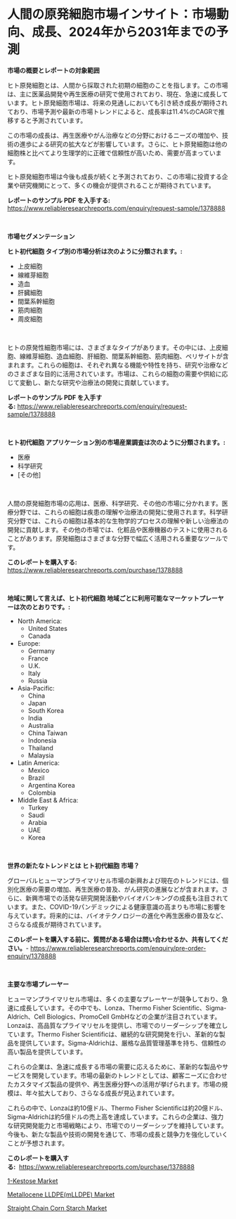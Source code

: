 <p><h1>人間の原発細胞市場インサイト：市場動向、成長、2024年から2031年までの予測</h1></p><p><strong>市場の概要とレポートの対象範囲</strong></p>
<p><p>ヒト原発細胞とは、人間から採取された初期の細胞のことを指します。この市場は、主に医薬品開発や再生医療の研究で使用されており、現在、急速に成長しています。ヒト原発細胞市場は、将来の見通しにおいても引き続き成長が期待されており、市場予測や最新の市場トレンドによると、成長率は11.4%のCAGRで推移すると予測されています。</p><p>この市場の成長は、再生医療やがん治療などの分野におけるニーズの増加や、技術の進歩による研究の拡大などが影響しています。さらに、ヒト原発細胞は他の細胞株と比べてより生理学的に正確で信頼性が高いため、需要が高まっています。</p><p>ヒト原発細胞市場は今後も成長が続くと予測されており、この市場に投資する企業や研究機関にとって、多くの機会が提供されることが期待されています。</p></p>
<p><strong>レポートのサンプル PDF を入手する:</strong> <a href="https://www.reliableresearchreports.com/enquiry/request-sample/1378888">https://www.reliableresearchreports.com/enquiry/request-sample/1378888</a></p>
<p>&nbsp;</p>
<p><strong>市場セグメンテーション</strong></p>
<p><strong>ヒト初代細胞 タイプ別の市場分析は次のように分類されます。:</strong></p>
<p><ul><li>上皮細胞</li><li>線維芽細胞</li><li>造血</li><li>肝臓細胞</li><li>間葉系幹細胞</li><li>筋肉細胞</li><li>周皮細胞</li></ul></p>
<p>&nbsp;</p>
<p><p>ヒトの原発性細胞市場には、さまざまなタイプがあります。その中には、上皮細胞、線維芽細胞、造血細胞、肝細胞、間葉系幹細胞、筋肉細胞、ペリサイトが含まれます。これらの細胞は、それぞれ異なる機能や特性を持ち、研究や治療などのさまざまな目的に活用されています。市場は、これらの細胞の需要や供給に応じて変動し、新たな研究や治療法の開発に貢献しています。</p></p>
<p><strong>レポートのサンプル PDF を入手する:</strong>&nbsp;<a href="https://www.reliableresearchreports.com/enquiry/request-sample/1378888">https://www.reliableresearchreports.com/enquiry/request-sample/1378888</a></p>
<p>&nbsp;</p>
<p><strong> ヒト初代細胞 アプリケーション別の市場産業調査は次のように分類されます。:</strong></p>
<p><ul><li>医療</li><li>科学研究</li><li>[その他]</li></ul></p>
<p>&nbsp;</p>
<p><p>人間の原発細胞市場の応用は、医療、科学研究、その他の市場に分かれます。医療分野では、これらの細胞は疾患の理解や治療法の開発に使用されます。科学研究分野では、これらの細胞は基本的な生物学的プロセスの理解や新しい治療法の開発に貢献します。その他の市場では、化粧品や医療機器のテストに使用されることがあります。原発細胞はさまざまな分野で幅広く活用される重要なツールです。</p></p>
<p><strong>このレポートを購入する:</strong>&nbsp; <a href="https://www.reliableresearchreports.com/purchase/1378888">https://www.reliableresearchreports.com/purchase/1378888</a></p>
<p>&nbsp;</p>
<p><strong>地域に関して言えば、ヒト初代細胞 地域ごとに利用可能なマーケットプレーヤーは次のとおりです。:</strong></p>
<p><ul>
    <li>
        North America:
        <ul>
            <li>United States</li>
            <li>Canada</li>
        </ul>
    </li>
    <li>
        Europe:
        <ul>
            <li>Germany</li>
            <li>France</li>
            <li>U.K.</li>
            <li>Italy</li>
            <li>Russia</li>
        </ul>
    </li>
    <li>
        Asia-Pacific:
        <ul>
            <li>China</li>
            <li>Japan</li>
            <li>South Korea</li>
            <li>India</li>
            <li>Australia</li>
            <li>China Taiwan</li>
            <li>Indonesia</li>
            <li>Thailand</li>
            <li>Malaysia</li>
        </ul>
    </li>
    <li>
        Latin America:
        <ul>
            <li>Mexico</li>
            <li>Brazil</li>
            <li>Argentina Korea</li>
            <li>Colombia</li>
        </ul>
    </li>
    <li>
        Middle East & Africa:
        <ul>
            <li>Turkey</li>
            <li>Saudi</li>
            <li>Arabia</li>
            <li>UAE</li>
            <li>Korea</li>
        </ul>
    </li>
    </ul></p>
<p>&nbsp;</p>
<p><strong>世界の新たなトレンドとは ヒト初代細胞 市場？</strong></p>
<p><p>グローバルヒューマンプライマリセル市場の新興および現在のトレンドには、個別化医療の需要の増加、再生医療の普及、がん研究の進展などが含まれます。さらに、新興市場での活発な研究開発活動やバイオバンキングの成長も注目されています。また、COVID-19パンデミックによる健康意識の高まりも市場に影響を与えています。将来的には、バイオテクノロジーの進化や再生医療の普及など、さらなる成長が期待されています。</p></p>
<p><strong>このレポートを購入する前に、質問がある場合は問い合わせるか、共有してください。</strong>- <a href="https://www.reliableresearchreports.com/enquiry/pre-order-enquiry/1378888">https://www.reliableresearchreports.com/enquiry/pre-order-enquiry/1378888</a></p>
<p>&nbsp;</p>
<p><strong>主要な市場プレーヤー</strong></p>
<p><p>ヒューマンプライマリセル市場は、多くの主要なプレーヤーが競争しており、急速に成長しています。その中でも、Lonza、Thermo Fisher Scientific、Sigma-Aldrich、Cell Biologics、PromoCell GmbHなどの企業が注目されています。Lonzaは、高品質なプライマリセルを提供し、市場でのリーダーシップを確立しています。Thermo Fisher Scientificは、継続的な研究開発を行い、革新的な製品を提供しています。Sigma-Aldrichは、厳格な品質管理基準を持ち、信頼性の高い製品を提供しています。</p><p>これらの企業は、急速に成長する市場の需要に応えるために、革新的な製品やサービスを開発しています。市場の最新のトレンドとしては、顧客ニーズに合わせたカスタマイズ製品の提供や、再生医療分野への活用が挙げられます。市場の規模は、年々拡大しており、さらなる成長が見込まれています。</p><p>これらの中で、Lonzaは約10億ドル、Thermo Fisher Scientificは約20億ドル、Sigma-Aldrichは約5億ドルの売上高を達成しています。これらの企業は、強力な研究開発能力と市場戦略により、市場でのリーダーシップを維持しています。今後も、新たな製品や技術の開発を通じて、市場の成長と競争力を強化していくことが予想されます。</p></p>
<p><strong>このレポートを購入する:</strong>&nbsp;&nbsp;<a href="https://www.reliableresearchreports.com/purchase/1378888">https://www.reliableresearchreports.com/purchase/1378888</a></p>
<p><p><a href="https://github.com/jodemen/Market-Research-Report-List-1/blob/main/1-kestose-market.md">1-Kestose Market</a></p><p><a href="https://github.com/jj19131/Market-Research-Report-List-1/blob/main/metallocene-lldpemlldpe-market.md">Metallocene LLDPE(mLLDPE) Market</a></p><p><a href="https://github.com/Sarissaschmalingtr6fz2739/Market-Research-Report-List-1/blob/main/straight-chain-corn-starch-market.md">Straight Chain Corn Starch Market</a></p></p>